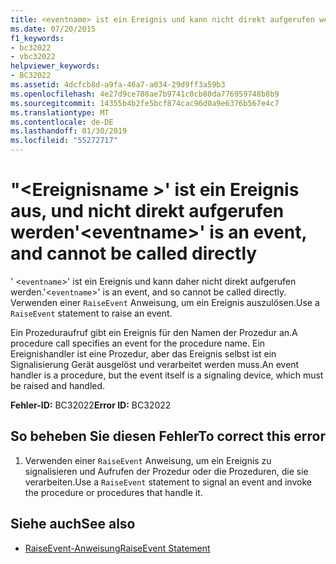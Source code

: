 ```yaml
---
title: <eventname> ist ein Ereignis und kann nicht direkt aufgerufen werden.
ms.date: 07/20/2015
f1_keywords:
- bc32022
- vbc32022
helpviewer_keywords:
- BC32022
ms.assetid: 4dcfcb8d-a9fa-46a7-a034-29d9ff3a59b3
ms.openlocfilehash: 4e27d9ce788ae7b9741c0cb80da776959748b8b9
ms.sourcegitcommit: 14355b4b2fe5bcf874cac96d0a9e6376b567e4c7
ms.translationtype: MT
ms.contentlocale: de-DE
ms.lasthandoff: 01/30/2019
ms.locfileid: "55272717"
---
```

# <a name="eventname-is-an-event-and-cannot-be-called-directly"></a><span data-ttu-id="7e4f4-102">"\<Ereignisname >' ist ein Ereignis aus, und nicht direkt aufgerufen werden</span><span class="sxs-lookup"><span data-stu-id="7e4f4-102">'\<eventname>' is an event, and cannot be called directly</span></span>
<span data-ttu-id="7e4f4-103">' <`eventname`>' ist ein Ereignis und kann daher nicht direkt aufgerufen werden.</span><span class="sxs-lookup"><span data-stu-id="7e4f4-103">'<`eventname`>' is an event, and so cannot be called directly.</span></span> <span data-ttu-id="7e4f4-104">Verwenden einer `RaiseEvent` Anweisung, um ein Ereignis auszulösen.</span><span class="sxs-lookup"><span data-stu-id="7e4f4-104">Use a `RaiseEvent` statement to raise an event.</span></span>  
  
 <span data-ttu-id="7e4f4-105">Ein Prozeduraufruf gibt ein Ereignis für den Namen der Prozedur an.</span><span class="sxs-lookup"><span data-stu-id="7e4f4-105">A procedure call specifies an event for the procedure name.</span></span> <span data-ttu-id="7e4f4-106">Ein Ereignishandler ist eine Prozedur, aber das Ereignis selbst ist ein Signalisierung Gerät ausgelöst und verarbeitet werden muss.</span><span class="sxs-lookup"><span data-stu-id="7e4f4-106">An event handler is a procedure, but the event itself is a signaling device, which must be raised and handled.</span></span>  
  
 <span data-ttu-id="7e4f4-107">**Fehler-ID:** BC32022</span><span class="sxs-lookup"><span data-stu-id="7e4f4-107">**Error ID:** BC32022</span></span>  
  
## <a name="to-correct-this-error"></a><span data-ttu-id="7e4f4-108">So beheben Sie diesen Fehler</span><span class="sxs-lookup"><span data-stu-id="7e4f4-108">To correct this error</span></span>  
  
1.  <span data-ttu-id="7e4f4-109">Verwenden einer `RaiseEvent` Anweisung, um ein Ereignis zu signalisieren und Aufrufen der Prozedur oder die Prozeduren, die sie verarbeiten.</span><span class="sxs-lookup"><span data-stu-id="7e4f4-109">Use a `RaiseEvent` statement to signal an event and invoke the procedure or procedures that handle it.</span></span>  
  
## <a name="see-also"></a><span data-ttu-id="7e4f4-110">Siehe auch</span><span class="sxs-lookup"><span data-stu-id="7e4f4-110">See also</span></span>
- [<span data-ttu-id="7e4f4-111">RaiseEvent-Anweisung</span><span class="sxs-lookup"><span data-stu-id="7e4f4-111">RaiseEvent Statement</span></span>](../../../visual-basic/language-reference/statements/raiseevent-statement.md)
